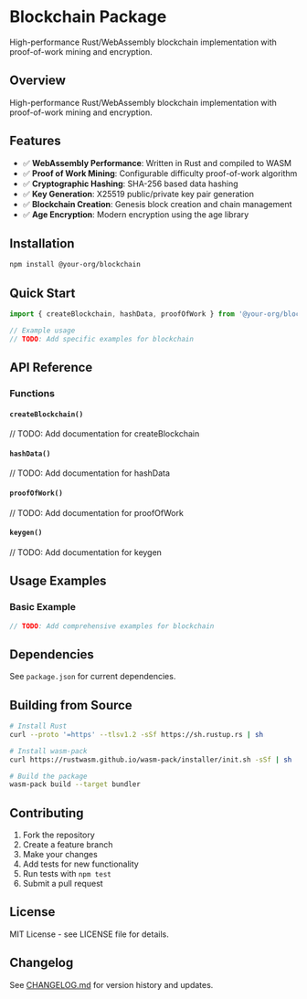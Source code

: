 # Blockchain Package

High-performance Rust/WebAssembly blockchain implementation with proof-of-work mining and encryption.

## Overview

High-performance Rust/WebAssembly blockchain implementation with proof-of-work mining and encryption.

## Features

- ✅ **WebAssembly Performance**:  Written in Rust and compiled to WASM
- ✅ **Proof of Work Mining**:  Configurable difficulty proof-of-work algorithm
- ✅ **Cryptographic Hashing**:  SHA-256 based data hashing
- ✅ **Key Generation**:  X25519 public/private key pair generation
- ✅ **Blockchain Creation**:  Genesis block creation and chain management
- ✅ **Age Encryption**:  Modern encryption using the age library

## Installation

```bash
npm install @your-org/blockchain
```

## Quick Start

```typescript
import { createBlockchain, hashData, proofOfWork } from '@your-org/blockchain';

// Example usage
// TODO: Add specific examples for blockchain
```

## API Reference

### Functions

#### `createBlockchain()`
// TODO: Add documentation for createBlockchain

#### `hashData()`
// TODO: Add documentation for hashData

#### `proofOfWork()`
// TODO: Add documentation for proofOfWork

#### `keygen()`
// TODO: Add documentation for keygen



## Usage Examples

### Basic Example

```typescript
// TODO: Add comprehensive examples for blockchain
```

## Dependencies

See `package.json` for current dependencies.


## Building from Source

```bash
# Install Rust
curl --proto '=https' --tlsv1.2 -sSf https://sh.rustup.rs | sh

# Install wasm-pack
curl https://rustwasm.github.io/wasm-pack/installer/init.sh -sSf | sh

# Build the package
wasm-pack build --target bundler
```


## Contributing

1. Fork the repository
2. Create a feature branch
3. Make your changes
4. Add tests for new functionality
5. Run tests with `npm test`
6. Submit a pull request

## License

MIT License - see LICENSE file for details.

## Changelog

See [CHANGELOG.md](./CHANGELOG.md) for version history and updates.
